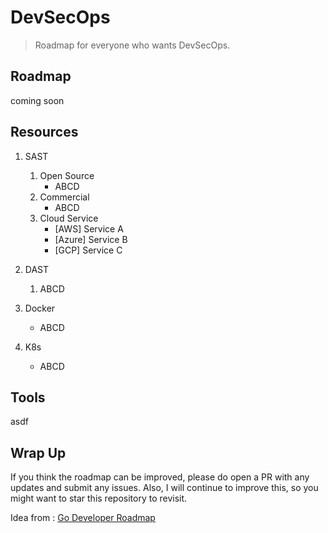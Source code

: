 # DevSecOps

> Roadmap for everyone who wants DevSecOps.

## Roadmap
coming soon

## Resources
1. SAST
    1. Open Source
        - ABCD
    2. Commercial
        - ABCD
    3. Cloud Service
        - [AWS] Service A
        - [Azure] Service B
        - [GCP] Service C

2. DAST
    1. ABCD
    
3. Docker
    - ABCD
    
4. K8s
    - ABCD

## Tools
asdf

## Wrap Up
If you think the roadmap can be improved, please do open a PR with any updates and submit any issues. Also, I will continue to improve this, so you might want to star this repository to revisit.

Idea from : [Go Developer Roadmap](https://github.com/Alikhll/golang-developer-roadmap)
